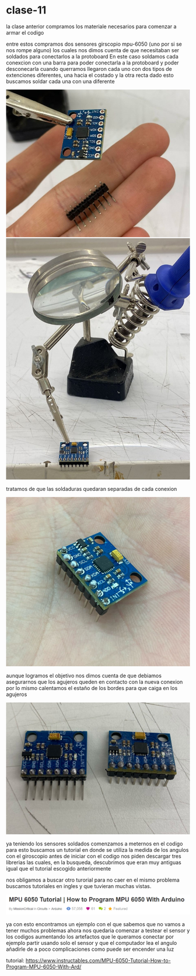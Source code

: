 # clase-11

la clase anterior compramos los materiale necesarios para comenzar a armar el codigo 

entre estos compramos dos sensores girscopio mpu-6050 (uno por si se nos rompe alguno) los cuales nos dimos cuenta de que necesitaban ser soldados para conectarlos a la protoboard
En este caso soldamos cada conexcion con una barra para poder conectarla a la protoboard y poder desconecarla cuando querramos 
llegaron cada uno con dos tipos de extenciones diferentes, una hacia el costado y la otra recta
dado esto buscamos soldar cada una con una diferente

![soldadura01](./soldadura01.jpg)
![soldadura02](./soldadura02.jpg)

tratamos de que las soldaduras quedaran separadas de cada conexion

![soldadura03](./soldadura03.jpg)

aunque logramos el objetivo nos dimos cuenta de que debiamos asegurarnos que los agujeros queden en contacto con la nueva conexion 
por lo mismo calentamos el estaño de los bordes para que caiga en los agujeros

![soldadura04](./soldadura04.jpg)

ya teniendo los sensores soldados comenzamos a meternos en el codigo
para esto buscamos un tutorial en donde se utiliza la medida de los angulos con el giroscopio
antes de iniciar con el codigo nos piden descargar tres librerias las cuales, en la busqueda, descubrimos que eran muy antiguas igual que el tutorial escogido anteriormente

nos obligamos a buscar otro turorial 
para no caer en el mismo problema buscamos tutoriales en ingles y que tuvieran muchas vistas.

![tituloLibreria6050.png](./tituloLibreria6050.png)

ya con esto encontramos un ejemplo con el que sabemos que no vamos a tener muchos problemas
ahora nos quedaria comenzar a testear el sensor y los codigos aumentando los artefactos que le queramos conectar 
por ejemplo partir usando solo el sensor y que el computador lea el angulo
añadirle de a poco complicaciones como puede ser encender una luz

tutorial: https://www.instructables.com/MPU-6050-Tutorial-How-to-Program-MPU-6050-With-Ard/

